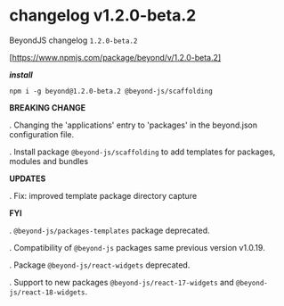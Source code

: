 # changelog v1.2.0-beta.2

BeyondJS changelog `1.2.0-beta.2`

[https://www.npmjs.com/package/beyond/v/1.2.0-beta.2]

**_install_**

```
npm i -g beyond@1.2.0-beta.2 @beyond-js/scaffolding
```

**BREAKING CHANGE**

. Changing the 'applications' entry to 'packages' in the beyond.json configuration file.

. Install package `@beyond-js/scaffolding` to add templates for packages, modules and bundles

**UPDATES**

. Fix: improved template package directory capture

**FYI**

. `@beyond-js/packages-templates` package deprecated.

. Compatibility of `@beyond-js` packages same previous version v1.0.19.

. Package `@beyond-js/react-widgets` deprecated.

. Support to new packages `@beyond-js/react-17-widgets` and `@beyond-js/react-18-widgets`.
